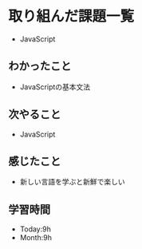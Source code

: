 # 取り組んだ課題一覧
- JavaScript
## わかったこと
- JavaScriptの基本文法
## 次やること
- JavaScript
## 感じたこと
- 新しい言語を学ぶと新鮮で楽しい
## 学習時間
- Today:9h
- Month:9h
